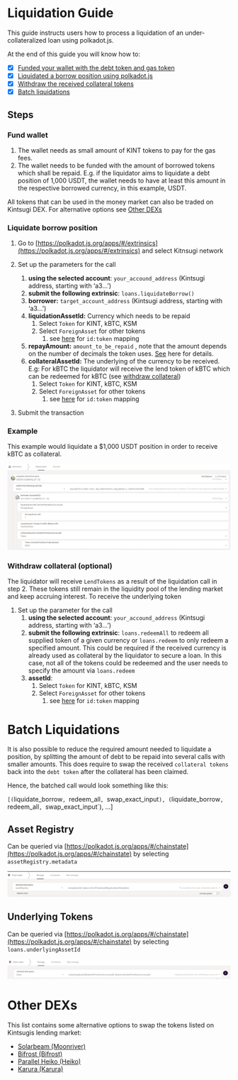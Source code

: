 # Liquidation Guide

This guide instructs users how to process a liquidation of an under-collateralized loan using polkadot.js.

At the end of this guide you will know how to:

- [x] [Funded your wallet with the debt token and gas token](#fund-wallet)
- [x] [Liquidated a borrow position using polkadot.js](#liquidate-borrow-position)
- [x] [Withdraw the received collateral tokens](#withdraw-collateral-optional)
- [x] [Batch liquidations](#batch-liquidations)

## Steps

### **Fund wallet**

1. The wallet needs as small amount of KINT tokens to pay for the gas fees.
2. The wallet needs to be funded with the amount of borrowed tokens which shall be repaid. E.g. if the liquidator aims to liquidate a debt position of 1,000 USDT, the wallet needs to have at least this amount in the respective borrowed currency, in this example, USDT.

All tokens that can be used in the money market can also be traded on Kintsugi DEX. For alternative options see [Other DEXs](#other-dexs)

### **Liquidate borrow position**

1. Go to [https://polkadot.js.org/apps/#/extrinsics](https://polkadot.js.org/apps/#/extrinsics) and select Kitnsugi network
2. Set up the parameters for the call
    1. **using the selected account**: `your_accound_address` (Kintsugi address, starting with ‘a3…’)
    2. **submit the following extrinsic**: `loans.liquidateBorrow()`
    3. **borrower:** `target_account_address` (Kintsugi address, starting with ‘a3…’)
    4. **liquidationAssetId:** Currency which needs to be repaid
        1. Select `Token` for KINT, kBTC, KSM
        2. Select `ForeignAsset` for other tokens
            1. see [here](#asset-registry) for `id:token` mapping
    5. **repayAmount:** `amount_to_be_repaid` , note that the amount depends on the number of decimals the token uses. [See](#asset-registry) here for details.
    6. **collateralAssetId:** The underlying of the currency to be received. E.g: For kBTC the liquidator will receive the lend token of kBTC which can be redeemed for kBTC (see [withdraw collateral](#withdraw-collateral-optional))
        1. Select `Token` for KINT, kBTC, KSM
        2. Select `ForeignAsset` for other tokens
            1. see [here](#asset-registry) for `id:token` mapping
    
3. Submit the transaction

### **Example**

This example would liquidate a $1,000 USDT position in order to receive kBTC as collateral.

![Liquidate Borrow Extrinsic](../_assets/img/guide/liquidate-borrow-extrinsic.png)

### **Withdraw collateral (optional)**

The liquidator will receive `LendTokens` as a result of the liquidation call in step 2. These tokens still remain in the liquidity pool of the lending market and keep accruing interest. To receive the underlying token 

1. Set up the parameter for the call
    1. **using the selected account**: `your_accound_address` (Kintsugi address, starting with ‘a3…’)
    2. **submit the following extrinsic**: `loans.redeemAll` to redeem all supplied token of a given currency or `loans.redeem` to only redeem a specified amount. This could be required if the received currency is already used as collateral by the liquidator to secure a loan. In this case, not all of the tokens could be redeemed and the user needs to specify the amount via `loans.redeem`
    3. **assetId**: 
        1. Select `Token` for KINT, kBTC, KSM
        2. Select `ForeignAsset` for other tokens
            1. see [here](#asset-registry) for `id:token` mapping

# Batch Liquidations

It is also possible to reduce the required amount needed to liquidate a position, by splitting the amount of debt to be repaid into several calls with smaller amounts. This does require to swap the received `collateral tokens` back into the `debt token`  after the collateral has been claimed.

Hence, the batched call would look something like this:

`[(`liquidate_borrow`, `redeem_all`, `swap_exact_input`), (`liquidate_borrow`, `redeem_all`, `swap_exact_input`), …]

## Asset Registry

Can be queried via [https://polkadot.js.org/apps/#/chainstate](https://polkadot.js.org/apps/#/chainstate) by selecting `assetRegistry.metadata`

![Asset Registry](../_assets/img/guide/asset-registry.png)

## Underlying Tokens

Can be queried via [https://polkadot.js.org/apps/#/chainstate](https://polkadot.js.org/apps/#/chainstate) by selecting `loans.underlyingAssetId`

![Underlying Asset](../_assets/img/guide/underlying-asset-id.png)

# Other DEXs

This list contains some alternative options to swap the tokens listed on Kintsugis lending market:
- [Solarbeam (Moonriver)](https://app.solarbeam.io/exchange/swap)
- [Bifrost (Bifrost)](https://bifrost.app/swap)
- [Parallel Heiko (Heiko)](https://app-heiko.parallel.fi/swap)
- [Karura (Karura)](https://apps.karura.network/swap)
